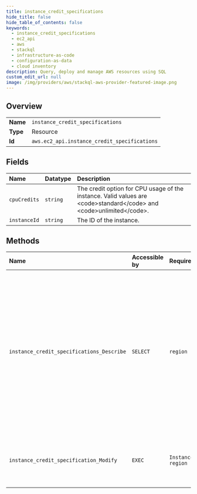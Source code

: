 ```yaml
---
title: instance_credit_specifications
hide_title: false
hide_table_of_contents: false
keywords:
  - instance_credit_specifications
  - ec2_api
  - aws    
  - stackql
  - infrastructure-as-code
  - configuration-as-data
  - cloud inventory
description: Query, deploy and manage AWS resources using SQL
custom_edit_url: null
image: /img/providers/aws/stackql-aws-provider-featured-image.png
---
```

  
    

## Overview
<table><tbody>
<tr><td><b>Name</b></td><td><code>instance_credit_specifications</code></td></tr>
<tr><td><b>Type</b></td><td>Resource</td></tr>
<tr><td><b>Id</b></td><td><code>aws.ec2_api.instance_credit_specifications</code></td></tr>
</tbody></table>

## Fields
| Name | Datatype | Description |
|:-----|:---------|:------------|
| `cpuCredits` | `string` | The credit option for CPU usage of the instance. Valid values are &lt;code&gt;standard&lt;/code&gt; and &lt;code&gt;unlimited&lt;/code&gt;. |
| `instanceId` | `string` | The ID of the instance. |
## Methods
| Name | Accessible by | Required Params | Description |
|:-----|:--------------|:----------------|:------------|
| `instance_credit_specifications_Describe` | `SELECT` | `region` | &lt;p&gt;Describes the credit option for CPU usage of the specified burstable performance instances. The credit options are &lt;code&gt;standard&lt;/code&gt; and &lt;code&gt;unlimited&lt;/code&gt;.&lt;/p&gt; &lt;p&gt;If you do not specify an instance ID, Amazon EC2 returns burstable performance instances with the &lt;code&gt;unlimited&lt;/code&gt; credit option, as well as instances that were previously configured as T2, T3, and T3a with the &lt;code&gt;unlimited&lt;/code&gt; credit option. For example, if you resize a T2 instance, while it is configured as &lt;code&gt;unlimited&lt;/code&gt;, to an M4 instance, Amazon EC2 returns the M4 instance.&lt;/p&gt; &lt;p&gt;If you specify one or more instance IDs, Amazon EC2 returns the credit option (&lt;code&gt;standard&lt;/code&gt; or &lt;code&gt;unlimited&lt;/code&gt;) of those instances. If you specify an instance ID that is not valid, such as an instance that is not a burstable performance instance, an error is returned.&lt;/p&gt; &lt;p&gt;Recently terminated instances might appear in the returned results. This interval is usually less than one hour.&lt;/p&gt; &lt;p&gt;If an Availability Zone is experiencing a service disruption and you specify instance IDs in the affected zone, or do not specify any instance IDs at all, the call fails. If you specify only instance IDs in an unaffected zone, the call works normally.&lt;/p&gt; &lt;p&gt;For more information, see &lt;a href="https://docs.aws.amazon.com/AWSEC2/latest/UserGuide/burstable-performance-instances.html"&gt;Burstable performance instances&lt;/a&gt; in the &lt;i&gt;Amazon EC2 User Guide&lt;/i&gt;.&lt;/p&gt; |
| `instance_credit_specification_Modify` | `EXEC` | `InstanceCreditSpecification, region` | &lt;p&gt;Modifies the credit option for CPU usage on a running or stopped burstable performance instance. The credit options are &lt;code&gt;standard&lt;/code&gt; and &lt;code&gt;unlimited&lt;/code&gt;.&lt;/p&gt; &lt;p&gt;For more information, see &lt;a href="https://docs.aws.amazon.com/AWSEC2/latest/UserGuide/burstable-performance-instances.html"&gt;Burstable performance instances&lt;/a&gt; in the &lt;i&gt;Amazon EC2 User Guide&lt;/i&gt;.&lt;/p&gt; |
